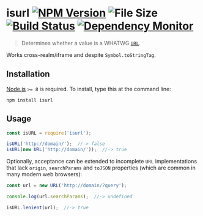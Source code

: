 # isurl [![NPM Version][npm-image]][npm-url] ![File Size][filesize-image] [![Build Status][travis-image]][travis-url] [![Dependency Monitor][greenkeeper-image]][greenkeeper-url]

> Determines whether a value is a WHATWG [`URL`](https://developer.mozilla.org/en/docs/Web/API/URL).


Works cross-realm/iframe and despite `Symbol.toStringTag`.


## Installation

[Node.js](http://nodejs.org/) `>= 8` is required. To install, type this at the command line:
```shell
npm install isurl
```


## Usage

```js
const isURL = require('isurl');

isURL('http://domain/');  //-> false
isURL(new URL('http://domain/'));  //-> true
```

Optionally, acceptance can be extended to incomplete `URL` implementations that lack `origin`, `searchParams` and `toJSON` properties (which are common in many modern web browsers):
```js
const url = new URL('http://domain/?query');

console.log(url.searchParams);  //-> undefined

isURL.lenient(url);  //-> true
```


[npm-image]: https://img.shields.io/npm/v/isurl.svg
[npm-url]: https://npmjs.com/package/isurl
[filesize-image]: https://img.shields.io/badge/size-1kB%20gzipped-blue.svg
[travis-image]: https://img.shields.io/travis/stevenvachon/isurl.svg
[travis-url]: https://travis-ci.org/stevenvachon/isurl
[greenkeeper-image]: https://badges.greenkeeper.io/stevenvachon/isurl.svg
[greenkeeper-url]: https://greenkeeper.io/

